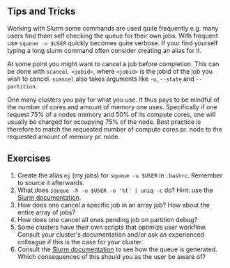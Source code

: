 Tips and Tricks
---

Working with Slurm some commands are used quite frequently e.g. many users find them self checking the queue for their own jobs.
With frequent use `squeue -u $USER` quickly becomes quite verbose.
If your find yourself typing a long slurm command often consider creating an alias for it.

At some point you might want to cancel a job before completion. This can be done with `scancel <jobid>`, where `<jobid>` is the jobid of the job you wish to cancel.
`scancel` also takes arguments like `-u`, `--state` and `--partition`.

One many clusters you pay for what you use.
It thus pays to be mindful of the number of cores and amount of memory one uses.
Specifically if one request 75% of a nodes memory and 50% of its compute cores, one will usually be charged for occupying 75% of the node.
Best practice is therefore to match the requested number of compute cores pr. node to the requested amount of memory pr. node.

Exercises
---
1. Create the alias `mj` (my jobs) for `squeue -u $USER` in `.bashrc`. Remember to source it afterwards.
2. What does `squeue -h -u $USER -o '%t' | uniq -c` do? Hint: use the [Slurm documentation](https://slurm.schedmd.com/sbatch.html).
3. How does one cancel a specific job in an array job? How about the entire array of jobs?
4. How does one cancel all ones pending job on partition debug?
5. Some clusters have their own scripts that optimize user workflow. Consult your cluster's documentation and/or ask an experienced colleague if this is the case for your cluster.
6. Consult the [Slurm documentation](https://slurm.schedmd.com/priority_multifactor.html) to see how the queue is generated. Which consequences of this should you as the user be aware of?